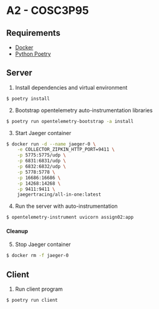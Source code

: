 # A2 - COSC3P95

## Requirements

- [Docker](https://www.docker.com/products/docker-desktop/)
- [Python Poetry](https://python-poetry.org/docs/#installing-with-the-official-installer)

## Server

1. Install dependencies and virtual environment

```sh
$ poetry install
```

2. Bootstrap opentelemetry auto-instrumentation libraries

```sh
$ poetry run opentelemetry-bootstrap -a install
```

3. Start Jaeger container

```sh
$ docker run -d --name jaeger-0 \
    -e COLLECTOR_ZIPKIN_HTTP_PORT=9411 \
    -p 5775:5775/udp \
    -p 6831:6831/udp \
    -p 6832:6832/udp \
    -p 5778:5778 \
    -p 16686:16686 \
    -p 14268:14268 \
    -p 9411:9411 \
    jaegertracing/all-in-one:latest
```

4. Run the server with auto-instrumentation

```sh
$ opentelemetry-instrument uvicorn assign02:app
```

#### Cleanup

5. Stop Jaeger container

```sh
$ docker rm -f jaeger-0
```

## Client

1. Run client program

```sh
$ poetry run client
```

